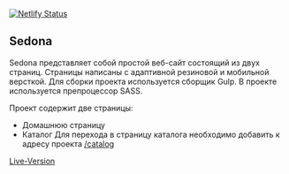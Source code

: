 [![Netlify Status](https://api.netlify.com/api/v1/badges/dab0e1fc-735f-4838-bec0-f8566bd9bef1/deploy-status)](https://app.netlify.com/sites/dreamy-poincare-1797cd/deploys)

## Sedona

Sedona представляет собой простой веб-сайт состоящий из двух страниц. Страницы написаны с адаптивной резиновой и мобильной версткой. Для сборки проекта используется сборщик Gulp. В проекте используется препроцессор SASS.

Проект содержит две страницы:

- Домашнюю страницу
- Каталог
  Для перехода в страницу каталога необходимо добавить к адресу проекта [/catalog](https://dreamy-poincare-1797cd.netlify.app/catalog)

[Live-Version](https://dreamy-poincare-1797cd.netlify.app/)
